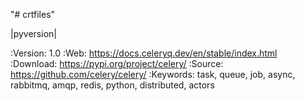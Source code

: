 "# crtfiles"

|pyversion|

:Version: 1.0
:Web: https://docs.celeryq.dev/en/stable/index.html
:Download: https://pypi.org/project/celery/
:Source: https://github.com/celery/celery/
:Keywords: task, queue, job, async, rabbitmq, amqp, redis,
python, distributed, actors
